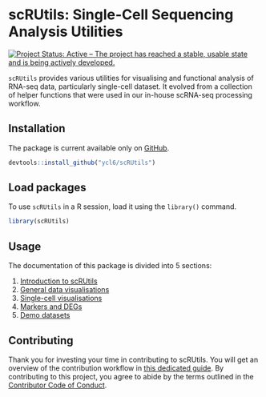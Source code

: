 # scRUtils: Single-Cell Sequencing Analysis Utilities

[![Project Status: Active – The project has reached a stable, usable state and is being actively 
developed.](https://www.repostatus.org/badges/latest/active.svg)](https://www.repostatus.org/#active)

`scRUtils` provides various utilities for visualising and functional analysis of RNA-seq data,
particularly single-cell dataset. It evolved from a collection of helper functions that were
used in our in-house scRNA-seq processing workflow.

## Installation

The package is current available only on [GitHub](https://github.com/ycl6/scRUtils).

``` r
devtools::install_github("ycl6/scRUtils")
```

## Load packages

To use `scRUtils` in a R session, load it using the `library()` command.

``` r
library(scRUtils)
```

## Usage

The documentation of this package is divided into 5 sections:

1. [Introduction to scRUtils](https://ycl6.github.io/scRUtils/scRUtils-intro.html)
2. [General data visualisations](https://ycl6.github.io/scRUtils/basics.html)
3. [Single-cell visualisations](https://ycl6.github.io/scRUtils/singleCell.html)
4. [Markers and DEGs](https://ycl6.github.io/scRUtils/markers.html)
5. [Demo datasets](https://ycl6.github.io/scRUtils/demoData.html)

## Contributing

Thank you for investing your time in contributing to scRUtils. You will get an 
overview of the contribution workflow in [this dedicated guide](CONTRIBUTING.md). 
By contributing to this project, you agree to abide by the terms outlined in the 
[Contributor Code of Conduct](CODE_OF_CONDUCT.md).

